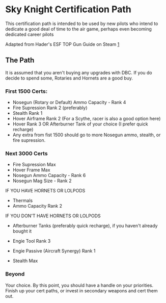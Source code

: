 # Sky Knight Certification Path
This certification path is intended to be used by new pilots who intend to dedicate a good deal of time to the air game, perhaps even becoming dedicated career pilots

Adapted from Hader's ESF TOP Gun Guide on Steam [1]

## The Path
It is assumed that you aren't buying any upgrades with DBC. If you do decide to spend some, Rotaries and Hornets are a good buy.

### First 1500 Certs:

- Nosegun (Rotary or Default) Ammo Capacity - Rank 4
- Fire Supression Rank 2 (preferably)
- Stealth Rank 1
- Hover Airframe Rank 2 (For a Scythe, racer is also a good option here)
- Hover Rank 3 OR Afterburner Tank of your choice (I prefer quick recharge)
- Any extra from fist 1500 should go to more Nosegun ammo, stealth, or fire supression.

### Next 3000 Certs
- Fire Supression Max
- Hover Frame Max
- Nosegun Ammo Capacity - Rank 6
- Nosegun Mag Size - Rank 2

IF YOU HAVE HORNETS OR LOLPODS
- Thermals
- Ammo Capacity Rank 2

IF YOU DON'T HAVE HORNETS OR LOLPODS
- Afterburner Tanks (preferably quick recharge), if you haven't already bought it

- Engie Tool Rank 3
- Engie Passive (Aircraft Synergy) Rank 1
- Stealth Max

### Beyond
Your choice. By this point, you should have a handle on your priorities. Finish up your cert paths, or invest in secondary weapons and cert them out.

[1]: https://steamcommunity.com/sharedfiles/filedetails/?id=1083948549
